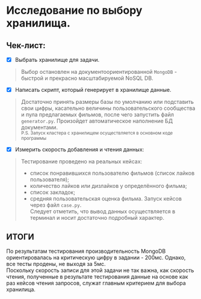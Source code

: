 # Исследование по выбору хранилища. 
## Чек-лист:
- [x] Выбрать хранилище для задачи.  
> Выбор остановлен на документоориентированной `MongoDB` - 
> быстрой и прекрасно масштабируемой NoSQL DB. 
- [x] Написать скрипт, который генерирует в хранилище данные.
> Достаточно принять размеры базы по умолчанию или подставить свои цифры, 
> касательно величины пользовательского сообщества и пула предлагаемых фильмов,
> после чего запустить файл `generator.py`. 
> Произойдет автоматическое наполнение БД документами.  
> <small>P.S. Запуск кластера с хранилищем осуществляется в основном коде программы</small>
- [x] Измерить скорость добавления и чтения данных:
> Тестирование проведено на реальных кейсах:
> - список понравившихся пользователю фильмов (список лайков пользователя);
> - количество лайков или дизлайков у определённого фильма;
> - список закладок;
> - средняя пользовательская оценка фильма.
Запуск кейсов через файл `case.py`.  
Следует отметить, что вывод данных осуществляется в терминал и носит достаточно подробный характер.

## ИТОГИ
По результатам тестирования производительность MongoDB ориентировалась на критическую цифру
в задании - 200мс. Однако, все тесты продены, не выходя за 5мс.  
Поскольку скорость записи для этой задачи не так важна, как скорость чтения, 
полученные в результате тестирования данные на основе как раз кейсов чтения запросов,
служат главным критерием для выбора хранилица.